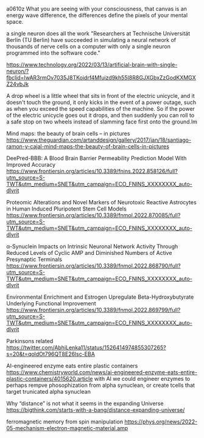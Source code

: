 a0610z
What you are seeing with your consciousness, that canvas is an energy wave difference, the differences define the pixels of your mental space.

a single neuron does all the work
"Researchers at Technische Universität Berlin (TU Berlin) have succeeded in simulating a neural network of thousands of nerve cells on a computer with only a single neuron programmed into the software code."

https://www.technology.org/2022/03/13/artificial-brain-with-single-neuron/?fbclid=IwAR3rmOv7035J8TKoidrf4Mfuizd9kh55I8R8GJXGbxZzGodKXMGXZ24vbJk

A drop wheel is a little wheel that sits in front of the electric unicycle, and it doesn't touch the ground, it only kicks in the event of a power outage, such as when you exceed the speed capabilities of the machine. So if the power of the electric unicycle goes out it drops, and then suddenly you can roll to a safe stop on two wheels instead of slamming face first onto the ground.lm

Mind maps: the beauty of brain cells – in pictures https://www.theguardian.com/artanddesign/gallery/2017/jan/18/santiago-ramon-y-cajal-mind-maps-the-beauty-of-brain-cells-in-pictures

DeePred-BBB: A Blood Brain Barrier Permeability Prediction Model With Improved Accuracy https://www.frontiersin.org/articles/10.3389/fnins.2022.858126/full?utm_source=S-TWT&utm_medium=SNET&utm_campaign=ECO_FNINS_XXXXXXXX_auto-dlvrit

Proteomic Alterations and Novel Markers of Neurotoxic Reactive Astrocytes in Human Induced Pluripotent Stem Cell Models https://www.frontiersin.org/articles/10.3389/fnmol.2022.870085/full?utm_source=S-TWT&utm_medium=SNET&utm_campaign=ECO_FNINS_XXXXXXXX_auto-dlvrit

α-Synuclein Impacts on Intrinsic Neuronal Network Activity Through Reduced Levels of Cyclic AMP and Diminished Numbers of Active Presynaptic Terminals https://www.frontiersin.org/articles/10.3389/fnmol.2022.868790/full?utm_source=S-TWT&utm_medium=SNET&utm_campaign=ECO_FNINS_XXXXXXXX_auto-dlvrit

Environmental Enrichment and Estrogen Upregulate Beta-Hydroxybutyrate Underlying Functional Improvement
https://www.frontiersin.org/articles/10.3389/fnmol.2022.869799/full?utm_source=S-TWT&utm_medium=SNET&utm_campaign=ECO_FNINS_XXXXXXXX_auto-dlvrit

Parkinsons related https://twitter.com/AbhiLenka11/status/1526414974855307265?s=20&t=qoldOt796QT8E26lsc-EBA

AI-engineered enzyme eats entire plastic containers
https://www.chemistryworld.com/news/ai-engineered-enzyme-eats-entire-plastic-containers/4015620.article
 with AI we could engineer enzymes to perhaps rempve phosophization from alpha synuclean, or create tcells that target trunicated alpha synuclean

Why “distance” is not what it seems in the expanding Universe https://bigthink.com/starts-with-a-bang/distance-expanding-universe/

ferromagnetic memory from spin manipulation https://phys.org/news/2022-05-mechanism-electron-magnetic-material.amp

